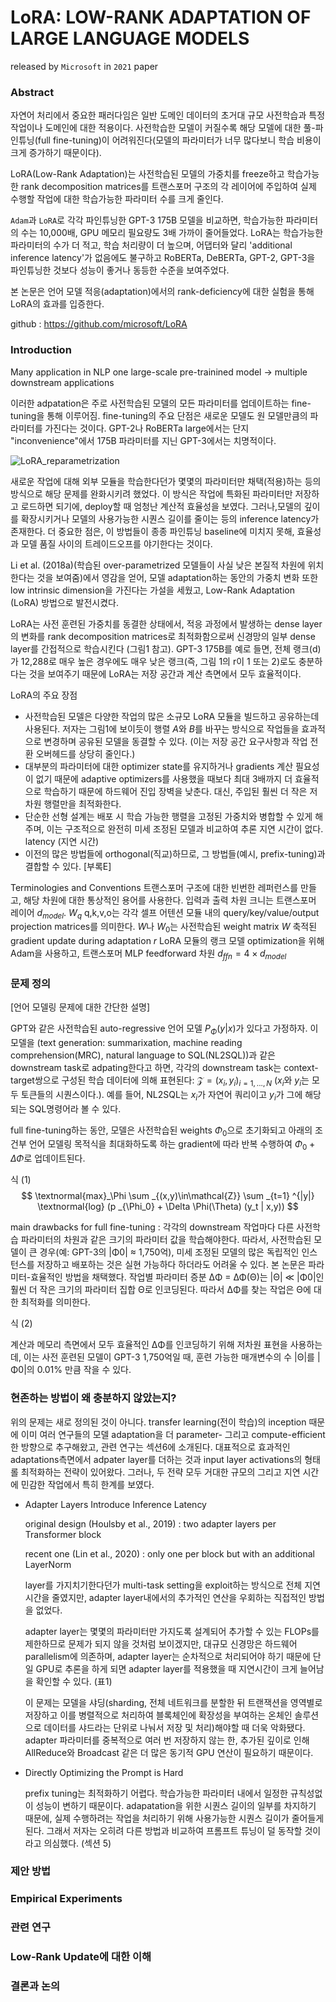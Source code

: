 # LoRA: LOW-RANK ADAPTATION OF LARGE LANGUAGE MODELS
released by `Microsoft` in `2021`
paper

### Abstract

자연어 처리에서 중요한 패러다임은 일반 도메인 데이터의 초거대 규모 사전학습과 특정 작업이나 도메인에 대한 적용이다. 사전학습한 모델이 커질수록 해당 모델에 대한 풀-파인튜닝(full fine-tuning)이 어려워진다(모델의 파라미터가 너무 많다보니 학습 비용이 크게 증가하기 때문이다).

LoRA(Low-Rank Adaptation)는 사전학습된 모델의 가중치를 freeze하고 학습가능한 rank decomposition matrices를 트랜스포머 구조의 각 레이어에 주입하여 실제 수행할 작업에 대한 학습가능한 파라미터 수를 크게 줄인다.

`Adam`과 `LoRA`로 각각 파인튜닝한 GPT-3 175B 모델을 비교하면, 학습가능한 파라미터의 수는 10,000배, GPU 메모리 필요량도 3배 가까이 줄어들었다. LoRA는 학습가능한 파라미터의 수가 더 적고, 학습 처리량이 더 높으며, 어댑터와 달리 'additional inference latency'가 없음에도 불구하고 RoBERTa, DeBERTa, GPT-2, GPT-3을 파인튜닝한 것보다 성능이 좋거나 동등한 수준을 보여주었다. 

본 논문은 언어 모델 적응(adaptation)에서의 rank-deficiency에 대한 실험을 통해 LoRA의 효과를 입증한다.

github : https://github.com/microsoft/LoRA


### Introduction

Many application in NLP
  one large-scale pre-trainined model -> multiple downstream applications

이러한 adpatation은 주로 사전학습된 모델의 모든 파라미터를 업데이트하는 fine-tuning을 통해 이루어짐. fine-tuning의 주요 단점은 새로운 모델도 원 모델만큼의 파라미터를 가진다는 것이다. GPT-2나 RoBERTa large에서는 단지 "inconvenience"에서 175B 파라미터를 지닌 GPT-3에서는 치명적이다.

![LoRA_reparametrization](https://github.com/user-attachments/assets/bdc54e93-7a8d-4e3a-ba9e-809258a3c7db)

새로운 작업에 대해 외부 모듈을 학습한다던가 몇몇의 파라미터만 채택(적용)하는 등의 방식으로 해당 문제를 완화시키려 했었다. 이 방식은 작업에 특화된 파라미터만 저장하고 로드하면 되기에, deploy할 때 엄청난 계산적 효율성을 보였다. 그러나,모델의 깊이를 확장시키거나 모델의 사용가능한 시퀀스 길이를 줄이는 등의 inference latency가 존재한다. 더 중요한 점은, 이 방법들이 종종 파인튜닝 baseline에 미치지 못해, 효율성과 모델 품질 사이의 트레이드오프를 야기한다는 것이다.

Li et al. (2018a)(학습된 over-parametrized 모델들이 사실 낮은 본질적 차원에 위치한다는 것을 보여줌)에서 영감을 얻어, 모델 adaptation하는 동안의 가중치 변화 또한 low intrinsic dimension을 가진다는 가설을 세웠고, Low-Rank Adaptation (LoRA) 방법으로 발전시켰다.

LoRA는 사전 훈련된 가중치를 동결한 상태에서, 적응 과정에서 발생하는 dense layer의 변화를 rank decomposition matrices로 최적화함으로써 신경망의 일부 dense layer를 간접적으로 학습시킨다 (그림1 참고). GPT-3 175B를 예로 들면, 전체 랭크(d)가 12,288로 매우 높은 경우에도 매우 낮은 랭크(즉, 그림 1의 r이 1 또는 2)로도 충분하다는 것을 보여주기 때문에 LoRA는 저장 공간과 계산 측면에서 모두 효율적이다.

LoRA의 주요 장점
- 사전학습된 모델은 다양한 작업의 많은 소규모 LoRA 모듈을 빌드하고 공유하는데 사용된다. 저자는 그림1에 보이듯이 행렬 $A$와 $B$를 바꾸는 방식으로 작업들을 효과적으로 변경하며 공유된 모델을 동결할 수 있다. (이는 저장 공간 요구사항과 작업 전환 오버헤드를 상당히 줄인다.)
- 대부분의 파라미터에 대한 optimizer state를 유지하거나 gradients 계산 필요성이 없기 때문에 adaptive optimizers를 사용했을 때보다 최대 3배까지 더 효율적으로 학습하기 때문에 하드웨어 진입 장벽을 낮춘다. 대신, 주입된 훨씬 더 작은 저차원 행렬만을 최적화한다.
- 단순한 선형 설계는 배포 시 학습 가능한 행렬을 고정된 가중치와 병합할 수 있게 해주며, 이는 구조적으로 완전히 미세 조정된 모델과 비교하여 추론 지연 시간이 없다. latency (지연 시간)
- 이전의 많은 방법들에 orthogonal(직교)하므로, 그 방법들(예시, prefix-tuning)과 결합할 수 있다. [부록E]

Terminologies and Conventions
트랜스포머 구조에 대한 빈번한 레퍼런스를 만들고, 해당 차원에 대한 통상적인 용어를 사용한다.
입력과 출력 차원 크니는 트랜스포머 레이어 $d_{model}$.
$W_q$ q,k,v,o는 각각 셀프 어텐션 모듈 내의 query/key/value/output projection matrices를 의미한다.
$W$나 $W_0$는 사전학습된 weight matrix
$W$ 축적된 gradient update during adaptation
$r$ LoRA 모듈의 랭크
모델 optimization을 위해 Adam을 사용하고, 트랜스포머 MLP feedforward 차원 $d_{ffn}=4\times d_{model}$


### 문제 정의


[언어 모델링 문제에 대한 간단한 설명]

GPT와 같은 사전학습된 auto-regressive 언어 모델 $P_{\Phi}(y|x)$가 있다고 가정하자.
이 모델을 (text generation: summarixation, machine reading comprehension(MRC), natural language to SQL(NL2SQL))과 같은 downstream task로 adpating한다고 하면,
각각의 downstream task는 context-target쌍으로 구성된 학습 데이터에 의해 표현된다: $\mathcal{Z}={(x_i,y_i)}_{i=1,...,N}$ ($x_i$와 $y_i$는 모두 토큰들의 시퀀스이다.).
예를 들어, NL2SQL는 $x_i$가 자연어 쿼리이고 $y_i$가 그에 해당되는 SQL명령어라 볼 수 있다.

full fine-tuning하는 동안, 모델은 사전학습된 weights $\Phi_0$으로 초기화되고 아래의 조건부 언어 모델링 목적식을 최대화하도록 하는 gradient에 따라 반복 수행하여 $\Phi_0+\Delta \Phi$로 업데이트된다.

식 (1)
$$
\textnormal{max}_\Phi \sum _{(x,y)\in\mathcal{Z}} \sum _{t=1} ^{|y|} \textnormal{log} (p _{\Phi_0} + \Delta \Phi(\Theta) (y_t | x,y))
$$

main drawbacks for full fine-tuning : 각각의 downstream 작업마다 다른 사전학습 파라미터의 차원과 같은 크기의 파라미터 값을 학습해야한다. 따라서, 사전학습된 모델이 큰 경우(예: GPT-3의 |Φ0| ≈ 1,750억), 미세 조정된 모델의 많은 독립적인 인스턴스를 저장하고 배포하는 것은 실현 가능하다 하더라도 어려울 수 있다.
본 논문은 파라미터-효율적인 방법을 채택했다. 작업별 파라미터 증분 ∆Φ = ∆Φ(Θ)는 |Θ| ≪ |Φ0|인 훨씬 더 작은 크기의 파라미터 집합 Θ로 인코딩된다. 따라서 ∆Φ를 찾는 작업은 Θ에 대한 최적화를 의미한다.

식 (2)

계산과 메모리 측면에서 모두 효율적인 ∆Φ를 인코딩하기 위해 저차원 표현을 사용하는데, 이는 사전 훈련된 모델이 GPT-3 1,750억일 때, 훈련 가능한 매개변수의 수 |Θ|를 |Φ0|의 0.01% 만큼 작을 수 있다.

### 현존하는 방법이 왜 충분하지 않았는지?

위의 문제는 새로 정의된 것이 아니다. transfer learning(전이 학습)의 inception 때문에 이미 여러 연구들의 모델 adaptation을 더 parameter- 그리고 compute-efficient한 방향으로 추구해왔고, 관련 연구는 섹션6에 소개된다. 대표적으로 효과적인 adaptations측면에서 adpater layer를 더하는 것과 input layer activations의 형태롤 최적화하는 전략이 있어왔다. 그러나, 두 전략 모두 거대한 규모의 그리고 지연 시간에 민감한 작업에서 특히 한계를 보였다.

- Adapter Layers Introduce Inference Latency

  original design (Houlsby et al., 2019) : two adapter layers per Transformer block
  
  recent one (Lin et al., 2020) : only one per block but with an additional LayerNorm

  layer를 가지치기한다던가 multi-task setting을 exploit하는 방식으로 전체 지연시간을 줄였지만, adapter layer내에서의 추가적인 연산을 우회하는 직접적인 방법을 없었다.

  adapter layer는 몇몇의 파라미터만 가지도록 설계되어 추가할 수 있는 FLOPs를 제한하므로 문제가 되지 않을 것처럼 보이겠지만, 대규모 신경망은 하드웨어 parallelism에 의존하며, adapter layer는 순차적으로 처리되어야 하기 때문에 단일 GPU로 추론을 하게 되면 adapter layer를 적용했을 때 지연시간이 크게 늘어남을 확인할 수 있다. (표1)

  이 문제는 모델을 샤딩(sharding, 전체 네트워크를 분할한 뒤 트랜잭션을 영역별로 저장하고 이를 병렬적으로 처리하여 블록체인에 확장성을 부여하는 온체인 솔루션으로 데이터를 샤드라는 단위로 나눠서 저장 및 처리)해야할 때 더욱 악화됐다. adapter 파라미터를 중복적으로 여러 번 저장하지 않는 한, 추가된 깊이로 인해 AllReduce와 Broadcast 같은 더 많은 동기적 GPU 연산이 필요하기 때문이다.

  
  
- Directly Optimizing the Prompt is Hard

  prefix tuning는 최적화하기 어렵다. 학습가능한 파라미터 내에서 일정한 규칙성없이 성능이 변하기 때문이다. adapatation을 위한 시퀀스 길이의 일부를 차지하기 때문에, 실제 수행하려는 작업을 처리하기 위해 사용가능한 시퀀스 길이가 줄어들게 된다. 그래서 저자는 오히려 다른 방법과 비교하여 프롬프트 튜닝이 덜 동작할 것이라고 의심했다. (섹션 5)
  

### 제안 방법


### Empirical Experiments

### 관련 연구

### Low-Rank Update에 대한 이해

### 결론과 논의






